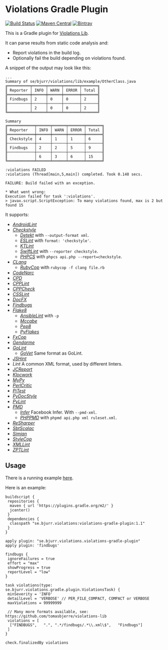 # Violations Gradle Plugin
[![Build Status](https://travis-ci.org/tomasbjerre/violations-gradle-plugin.svg?branch=master)](https://travis-ci.org/tomasbjerre/violations-gradle-plugin)
[![Maven Central](https://maven-badges.herokuapp.com/maven-central/se.bjurr.violations/violations-gradle-plugin/badge.svg)](https://maven-badges.herokuapp.com/maven-central/se.bjurr.violations/violations-gradle-plugin)
[![Bintray](https://api.bintray.com/packages/tomasbjerre/tomasbjerre/se.bjurr.violations%3Aviolations-gradle-plugin/images/download.svg)](https://bintray.com/tomasbjerre/tomasbjerre/se.bjurr.violations%3Aviolations-gradle-plugin/_latestVersion)

This is a Gradle plugin for [Violations Lib](https://github.com/tomasbjerre/violations-lib).

It can parse results from static code analysis and:

 * Report violations in the build log.
 * Optionally fail the build depending on violations found.

A snippet of the output may look like this:
```
...
Summary of se/bjurr/violations/lib/example/OtherClass.java
╔══════════╤══════╤══════╤═══════╤═══════╗
║ Reporter │ INFO │ WARN │ ERROR │ Total ║
╠══════════╪══════╪══════╪═══════╪═══════╣
║ Findbugs │ 2    │ 0    │ 0     │ 2     ║
╟──────────┼──────┼──────┼───────┼───────╢
║          │ 2    │ 0    │ 0     │ 2     ║
╚══════════╧══════╧══════╧═══════╧═══════╝

Summary
╔════════════╤══════╤══════╤═══════╤═══════╗
║ Reporter   │ INFO │ WARN │ ERROR │ Total ║
╠════════════╪══════╪══════╪═══════╪═══════╣
║ Checkstyle │ 4    │ 1    │ 1     │ 6     ║
╟────────────┼──────┼──────┼───────┼───────╢
║ Findbugs   │ 2    │ 2    │ 5     │ 9     ║
╟────────────┼──────┼──────┼───────┼───────╢
║            │ 6    │ 3    │ 6     │ 15    ║
╚════════════╧══════╧══════╧═══════╧═══════╝

:violations FAILED
:violations (Thread[main,5,main]) completed. Took 0.148 secs.

FAILURE: Build failed with an exception.

* What went wrong:
Execution failed for task ':violations'.
> javax.script.ScriptException: To many violations found, max is 2 but found 15
```

It supports:
 * [_AndroidLint_](http://developer.android.com/tools/help/lint.html)
 * [_Checkstyle_](http://checkstyle.sourceforge.net/)
   * [_Detekt_](https://github.com/arturbosch/detekt) with `--output-format xml`.
   * [_ESLint_](https://github.com/sindresorhus/grunt-eslint) with `format: 'checkstyle'`.
   * [_KTLint_](https://github.com/shyiko/ktlint)
   * [_SwiftLint_](https://github.com/realm/SwiftLint) with `--reporter checkstyle`.
   * [_PHPCS_](https://github.com/squizlabs/PHP_CodeSniffer) with `phpcs api.php --report=checkstyle`.
 * [_CLang_](https://clang-analyzer.llvm.org/)
   * [_RubyCop_](http://rubocop.readthedocs.io/en/latest/formatters/) with `rubycop -f clang file.rb`
 * [_CodeNarc_](http://codenarc.sourceforge.net/)
 * [_CPD_](http://pmd.sourceforge.net/pmd-4.3.0/cpd.html)
 * [_CPPLint_](https://github.com/theandrewdavis/cpplint)
 * [_CPPCheck_](http://cppcheck.sourceforge.net/)
 * [_CSSLint_](https://github.com/CSSLint/csslint)
 * [_DocFX_](http://dotnet.github.io/docfx/)
 * [_Findbugs_](http://findbugs.sourceforge.net/)
 * [_Flake8_](http://flake8.readthedocs.org/en/latest/)
   * [_AnsibleLint_](https://github.com/willthames/ansible-lint) with `-p`
   * [_Mccabe_](https://pypi.python.org/pypi/mccabe)
   * [_Pep8_](https://github.com/PyCQA/pycodestyle)
   * [_PyFlakes_](https://pypi.python.org/pypi/pyflakes)
 * [_FxCop_](https://en.wikipedia.org/wiki/FxCop)
 * [_Gendarme_](http://www.mono-project.com/docs/tools+libraries/tools/gendarme/)
 * [_GoLint_](https://github.com/golang/lint)
   * [_GoVet_](https://golang.org/cmd/vet/) Same format as GoLint.
 * [_JSHint_](http://jshint.com/)
 * _Lint_ A common XML format, used by different linters.
 * [_JCReport_](https://github.com/jCoderZ/fawkez/wiki/JcReport)
 * [_Klocwork_](http://www.klocwork.com/products-services/klocwork/static-code-analysis)
 * [_MyPy_](https://pypi.python.org/pypi/mypy-lang)
 * [_PerlCritic_](https://github.com/Perl-Critic)
 * [_PiTest_](http://pitest.org/)
 * [_PyDocStyle_](https://pypi.python.org/pypi/pydocstyle)
 * [_PyLint_](https://www.pylint.org/)
 * [_PMD_](https://pmd.github.io/)
   * [_Infer_](http://fbinfer.com/) Facebook Infer. With `--pmd-xml`.
   * [_PHPPMD_](https://phpmd.org/) with `phpmd api.php xml ruleset.xml`.
 * [_ReSharper_](https://www.jetbrains.com/resharper/)
 * [_SbtScalac_](http://www.scala-sbt.org/)
 * [_Simian_](http://www.harukizaemon.com/simian/)
 * [_StyleCop_](https://stylecop.codeplex.com/)
 * [_XMLLint_](http://xmlsoft.org/xmllint.html)
 * [_ZPTLint_](https://pypi.python.org/pypi/zptlint)


## Usage ##
There is a running example [here](https://github.com/tomasbjerre/violations-gradle-plugin/tree/master/violations-gradle-plugin-example).

Here is an example: 

```
buildscript {
 repositories {
  maven { url 'https://plugins.gradle.org/m2/' }
  jcenter()
 }
 dependencies {
  classpath "se.bjurr.violations:violations-gradle-plugin:1.1"
 }
}

apply plugin: "se.bjurr.violations.violations-gradle-plugin"
apply plugin: 'findbugs'

findbugs {
 ignoreFailures = true
 effort = "max"
 showProgress = true
 reportLevel = "low"
}

task violations(type: se.bjurr.violations.gradle.plugin.ViolationsTask) {
 minSeverity = 'INFO'
 detailLevel = 'VERBOSE' // PER_FILE_COMPACT, COMPACT or VERBOSE
 maxViolations = 99999999
 
 // Many more formats available, see: https://github.com/tomasbjerre/violations-lib
 violations = [
  ["FINDBUGS",   ".", ".*/findbugs/.*\\.xml\$",   "Findbugs"]
 ]
}

check.finalizedBy violations
```
